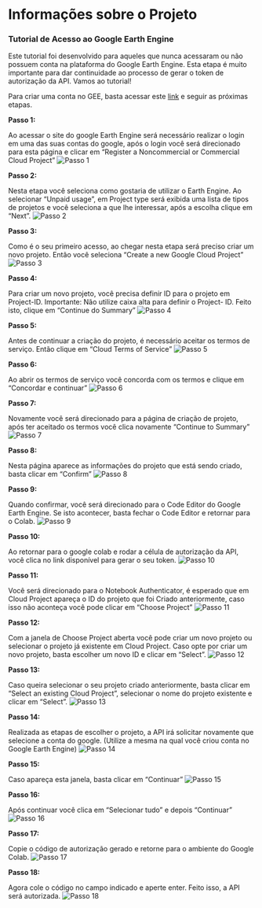 # Informações sobre o Projeto

### Tutorial de Acesso ao Google Earth Engine
Este tutorial foi desenvolvido para aqueles que nunca acessaram ou não possuem conta na plataforma do Google Earth Engine. Esta etapa é muito importante para dar continuidade ao processo de gerar o token de autorização da API. Vamos ao tutorial!

Para criar uma conta no GEE, basta acessar este [link](https://code.earthengine.google.com/register) e seguir as próximas etapas.

**Passo 1:**  

Ao acessar o site do google Earth Engine será necessário realizar o login em uma das suas contas do google, após o login você será direcionado para esta página e clicar em “Register a Noncommercial or Commercial Cloud Project” 
![Passo 1](https://github.com/MottaD2/TCC-Daniella_Motta/blob/640b6df5f9138f653ecdde503c34f7884bcbc874/images/1.png)

**Passo 2:**  

Nesta etapa você seleciona como gostaria de utilizar o Earth Engine. Ao selecionar “Unpaid usage”, em Project type será exibida uma lista de tipos de projetos e você seleciona a que lhe interessar, após a escolha clique em “Next”.
![Passo 2](https://github.com/MottaD2/TCC-Daniella_Motta/blob/640b6df5f9138f653ecdde503c34f7884bcbc874/images/2.png)

**Passo 3:**  

Como é o seu primeiro acesso, ao chegar nesta etapa será preciso criar um novo projeto. Então você seleciona “Create a new Google Cloud Project”
![Passo 3](https://github.com/MottaD2/TCC-Daniella_Motta/blob/640b6df5f9138f653ecdde503c34f7884bcbc874/images/3.png)

**Passo 4:**  

Para criar um novo projeto, você precisa definir ID para o projeto em Project-ID. Importante: Não utilize caixa alta para definir o Project- ID.  Feito isto, clique em “Continue do Summary”
![Passo 4](https://github.com/MottaD2/TCC-Daniella_Motta/blob/640b6df5f9138f653ecdde503c34f7884bcbc874/images/4.png)

**Passo 5:**  

Antes de continuar a criação do projeto, é necessário aceitar os termos de serviço. Então clique em “Cloud Terms of Service”
![Passo 5](https://github.com/MottaD2/TCC-Daniella_Motta/blob/640b6df5f9138f653ecdde503c34f7884bcbc874/images/5.png)

**Passo 6:**  

Ao abrir os termos de serviço você concorda com os termos e clique em “Concordar e continuar”
![Passo 6](https://github.com/MottaD2/TCC-Daniella_Motta/blob/640b6df5f9138f653ecdde503c34f7884bcbc874/images/6.png)

**Passo 7:**  

Novamente você será direcionado para a página de criação de projeto, após ter aceitado os termos você clica novamente “Continue to Summary” 
![Passo 7](https://github.com/MottaD2/TCC-Daniella_Motta/blob/640b6df5f9138f653ecdde503c34f7884bcbc874/images/7.png)

**Passo 8:**  

Nesta página aparece as informações do projeto que está sendo criado, basta clicar em “Confirm”
![Passo 8](https://github.com/MottaD2/TCC-Daniella_Motta/blob/640b6df5f9138f653ecdde503c34f7884bcbc874/images/8.png)


**Passo 9:**  

Quando confirmar, você será direcionado para o Code Editor do Google Earth Engine. Se isto acontecer, basta fechar o Code Editor e retornar para o Colab.
![Passo 9](https://github.com/MottaD2/TCC-Daniella_Motta/blob/640b6df5f9138f653ecdde503c34f7884bcbc874/images/9.png)

**Passo 10:**  

Ao retornar para o google colab e rodar a célula de autorização da API, você clica no link disponível para gerar o seu token.
![Passo 10](https://github.com/MottaD2/TCC-Daniella_Motta/blob/640b6df5f9138f653ecdde503c34f7884bcbc874/images/10.png)

**Passo 11:**  

Você será direcionado para o Notebook Authenticator, é esperado que em Cloud Project apareça o ID do projeto que foi Criado anteriormente, caso isso não aconteça você pode clicar em “Choose Project”
![Passo 11](https://github.com/MottaD2/TCC-Daniella_Motta/blob/640b6df5f9138f653ecdde503c34f7884bcbc874/images/11.png)

**Passo 12:**  

Com a janela de Choose Project aberta você pode criar um novo projeto ou selecionar o projeto já existente em Cloud Project. Caso opte por criar um novo projeto, basta escolher um novo ID e clicar em “Select”.
![Passo 12](https://github.com/MottaD2/TCC-Daniella_Motta/blob/640b6df5f9138f653ecdde503c34f7884bcbc874/images/12.png)

**Passo 13:**  

Caso queira selecionar o seu projeto criado anteriormente, basta clicar em “Select an existing Cloud Project”, selecionar o nome do projeto existente e clicar em “Select”.
![Passo 13](https://github.com/MottaD2/TCC-Daniella_Motta/blob/640b6df5f9138f653ecdde503c34f7884bcbc874/images/13.png)

**Passo 14:**  

Realizada as etapas de escolher o projeto, a API irá solicitar novamente que selecione a conta do google. (Utilize a mesma na qual você criou conta no Google Earth Engine)
![Passo 14](https://github.com/MottaD2/TCC-Daniella_Motta/blob/640b6df5f9138f653ecdde503c34f7884bcbc874/images/14.png)

**Passo 15:**  

Caso apareça esta janela, basta clicar em “Continuar”
![Passo 15](https://github.com/MottaD2/TCC-Daniella_Motta/blob/640b6df5f9138f653ecdde503c34f7884bcbc874/images/15.png)

**Passo 16:**  

Após continuar você clica em “Selecionar tudo” e depois “Continuar”
![Passo 16](https://github.com/MottaD2/TCC-Daniella_Motta/blob/640b6df5f9138f653ecdde503c34f7884bcbc874/images/16.png)

**Passo 17:**  

Copie o código de autorização gerado e retorne para o ambiente do Google Colab.
![Passo 17](https://github.com/MottaD2/TCC-Daniella_Motta/blob/640b6df5f9138f653ecdde503c34f7884bcbc874/images/17.png)

**Passo 18:**  

Agora cole o código no campo indicado e aperte enter. Feito isso, a API será autorizada.
![Passo 18](https://github.com/MottaD2/TCC-Daniella_Motta/blob/640b6df5f9138f653ecdde503c34f7884bcbc874/images/18.png)
